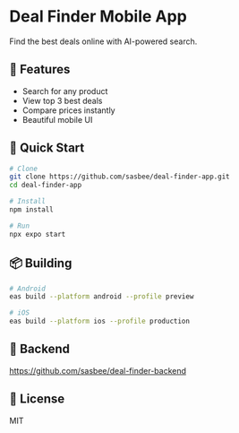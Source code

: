 # Deal Finder Mobile App

Find the best deals online with AI-powered search.

## 📱 Features

- Search for any product
- View top 3 best deals
- Compare prices instantly
- Beautiful mobile UI

## 🚀 Quick Start

```bash
# Clone
git clone https://github.com/sasbee/deal-finder-app.git
cd deal-finder-app

# Install
npm install

# Run
npx expo start
```

## 📦 Building

```bash
# Android
eas build --platform android --profile preview

# iOS
eas build --platform ios --profile production
```

## 🔗 Backend

https://github.com/sasbee/deal-finder-backend

## 📄 License

MIT
